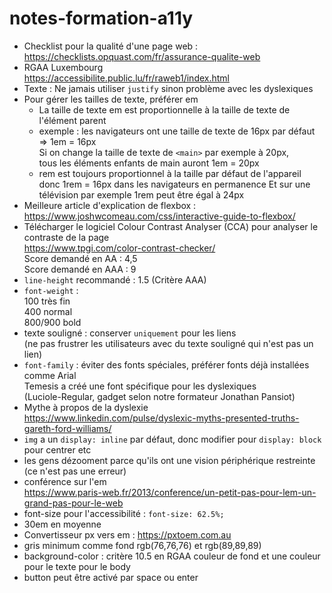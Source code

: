 # notes-formation-a11y

- Checklist pour la qualité d'une page web :  
  https://checklists.opquast.com/fr/assurance-qualite-web
- RGAA Luxembourg  
  https://accessibilite.public.lu/fr/raweb1/index.html
- Texte : Ne jamais utiliser `justify` sinon problème avec les dyslexiques
- Pour gérer les tailles de texte, préférer em
  - La taille de texte em est proportionnelle à la taille de texte de l'élément parent
  - exemple : les navigateurs ont une taille de texte de 16px par défaut  
    => 1em = 16px  
    Si on change la taille de texte de `<main>` par exemple à 20px,  
    tous les éléments enfants de main auront 1em = 20px
  - rem est toujours proportionnel à la taille par défaut de l'appareil
    donc 1rem = 16px dans les navigateurs en permanence
    Et sur une télévision par exemple 1rem peut être égal à 24px
- Meilleure article d'explication de flexbox :  
  https://www.joshwcomeau.com/css/interactive-guide-to-flexbox/
- Télécharger le logiciel Colour Contrast Analyser (CCA) pour analyser le contraste de la page  
  https://www.tpgi.com/color-contrast-checker/  
  Score demandé en AA : 4,5  
  Score demandé en AAA : 9
- `line-height` recommandé : 1.5 (Critère AAA)
- `font-weight` :  
  100 très fin  
  400 normal  
  800/900 bold  
- texte souligné : conserver `uniquement` pour les liens  
  (ne pas frustrer les utilisateurs avec du texte souligné qui n'est pas un lien)
- `font-family` : éviter des fonts spéciales, préférer fonts déjà installées comme Arial  
  Temesis a créé une font spécifique pour les dyslexiques  
  (Luciole-Regular, gadget selon notre formateur Jonathan Pansiot)
- Mythe à propos de la dyslexie  
  https://www.linkedin.com/pulse/dyslexic-myths-presented-truths-gareth-ford-williams/
- `img` a un `display: inline` par défaut, donc modifier pour `display: block` pour centrer etc
- les gens dézooment parce qu'ils ont une vision périphérique restreinte (ce n'est pas une erreur)
- conférence sur l'em  
  https://www.paris-web.fr/2013/conference/un-petit-pas-pour-lem-un-grand-pas-pour-le-web
- font-size pour l'accessibilité : `font-size: 62.5%;`
- 30em en moyenne
- Convertisseur px vers em : https://pxtoem.com.au
- gris minimum comme fond rgb(76,76,76) et rgb(89,89,89)
- background-color : critère 10.5 en RGAA couleur de fond et une couleur pour le texte pour le body
- button peut être activé par space ou enter  


    
